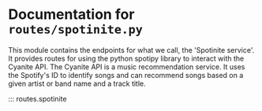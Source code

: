 # Documentation for `routes/spotinite.py`

This module contains the endpoints for what we call, the 'Spotinite service'. It provides routes for using the python spotipy library to interact with the Cyanite API. The Cyanite API is a music recommendation service. It uses the Spotify's ID to identify songs and can recommend songs based on a given artist or band name and a track title.

::: routes.spotinite